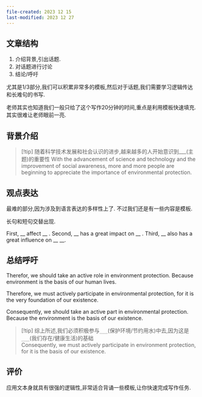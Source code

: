 ```yaml
---
file-created: 2023 12 15
last-modified: 2023 12 27
---
```


## 文章结构

1. 介绍背景,引出话题.
2. 对话题进行讨论
3. 结论/呼吁 

尤其是1/3部分,我们可以积累非常多的模板,然后对于话题,我们需要学习逻辑传达和长难句的书写. 

老师其实也知道我们一般只给了这个写作20分钟的时间,重点是利用模板快速填充. 其实很难让老师眼前一亮. 


## 背景介绍

>[!tip]  随着科学技术发展和社会认识的进步,越来越多的人开始意识到___(主题)的重要性 
>With the advancement of science and technology and the improvement of social awareness, more and more people are beginning to appreciate the importance of environmental protection.
## 观点表达 

最难的部分,因为涉及到语言表达的多样性上了. 不过我们还是有一些内容是模板. 

长句和短句交替出现. 

First, __ affect __ . 
Second, __ has a great impact on __ . 
Third, __ also has a great influence on __ __. 




## 总结呼吁 

Therefor, we should take an active role in environment protection. Because environment is the basis of our human lives. 

Therefore, we must actively participate in environmental protection, for it is the very foundation of our existence.

Consequently, we should take an active part in environmental protection. Because the environment is the basis of our existence.

>[!tip] 综上所述,我们必须积极参与`___`(保护环境/节约用水)中去,因为这是`___`(我们存在/健康生活)的基础  
>Consequently, we must actively participate in environment protection, for it is the basis of our existence. 




## 评价 

应用文本身就具有很强的逻辑性,非常适合背诵一些模板,让你快速完成写作任务. 

